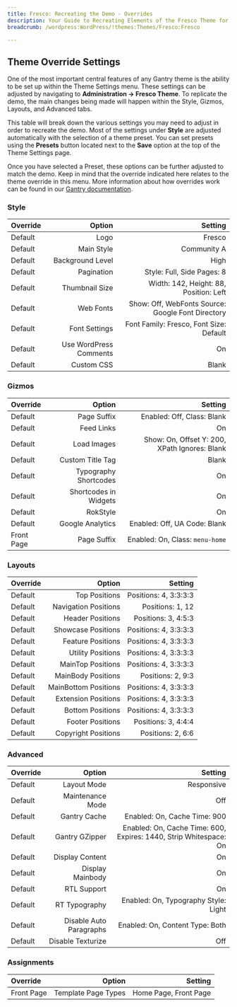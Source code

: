 ```yaml
---
title: Fresco: Recreating the Demo - Overrides
description: Your Guide to Recreating Elements of the Fresco Theme for WordPress
breadcrumb: /wordpress:WordPress/!themes:Themes/Fresco:Fresco

---
```


Theme Override Settings
-----

One of the most important central features of any Gantry theme is the ability to be set up within the Theme Settings menu. These settings can be adjusted by navigating to **Administration -> Fresco Theme**. To replicate the demo, the main changes being made will happen within the Style, Gizmos, Layouts, and Advanced tabs. 

This table will break down the various settings you may need to adjust in order to recreate the demo. Most of the settings under **Style** are adjusted automatically with the selection of a theme preset. You can set presets using the **Presets** button located next to the **Save** option at the top of the Theme Settings page.

Once you have selected a Preset, these options can be further adjusted to match the demo. Keep in mind that the override indicated here relates to the theme override in this menu. More information about how overrides work can be found in our [Gantry documentation][override].

### Style
| Override |                 Option |                                           Setting |  
| :------- | ---------------------: | ------------------------------------------------: |  
| Default  |                   Logo |                                            Fresco |  
| Default  |             Main Style |                                       Community A |  
| Default  |       Background Level |                                              High |  
| Default  |             Pagination |                        Style: Full, Side Pages: 8 |  
| Default  |         Thumbnail Size |              Width: 142, Height: 88, Position: Left  
| Default  |              Web Fonts | Show: Off, WebFonts Source: Google Font Directory |  
| Default  |          Font Settings |           Font Family: Fresco, Font Size: Default |  
| Default  | Use WordPress Comments |                                                On |  
| Default  |             Custom CSS |                                             Blank |  

### Gizmos
| Override   |                Option |                                       Setting |  
| :--------- | --------------------: | --------------------------------------------: |  
| Default    |           Page Suffix |                    Enabled: Off, Class: Blank |  
| Default    |            Feed Links |                                            On |  
| Default    |           Load Images | Show: On, Offset Y: 200, XPath Ignores: Blank |  
| Default    |      Custom Title Tag |                                         Blank |  
| Default    | Typography Shortcodes |                                            On |  
| Default    | Shortcodes in Widgets |                                            On |  
| Default    |              RokStyle |                                            On |  
| Default    |      Google Analytics |                  Enabled: Off, UA Code: Blank |  
| Front Page |           Page Suffix |               Enabled: On, Class: `menu-home` |  

### Layouts
| Override |               Option |               Setting |  
| :------- | -------------------: | --------------------: |  
| Default  |        Top Positions | Positions: 4, 3:3:3:3 |  
| Default  | Navigation Positions |      Positions: 1, 12 |  
| Default  |     Header Positions |   Positions: 3, 4:5:3 |  
| Default  |   Showcase Positions | Positions: 4, 3:3:3:3 |  
| Default  |    Feature Positions | Positions: 4, 3:3:3:3 |  
| Default  |    Utility Positions | Positions: 4, 3:3:3:3 |  
| Default  |    MainTop Positions | Positions: 4, 3:3:3:3 |  
| Default  |   MainBody Positions |     Positions: 2, 9:3 |  
| Default  | MainBottom Positions | Positions: 4, 3:3:3:3 |  
| Default  |  Extension Positions | Positions: 4, 3:3:3:3 |  
| Default  |     Bottom Positions | Positions: 4, 3:3:3:3 |  
| Default  |     Footer Positions |   Positions: 3, 4:4:4 |  
| Default  |  Copyright Positions |     Positions: 2, 6:6 |  

### Advanced
| Override |                  Option |                                                           Setting |  
| :------- | ----------------------: | ----------------------------------------------------------------: |  
| Default  |             Layout Mode |                                                        Responsive |  
| Default  |        Maintenance Mode |                                                               Off |  
| Default  |            Gantry Cache |                                      Enabled: On, Cache Time: 900 |  
| Default  |          Gantry GZipper | Enabled: On, Cache Time: 600, Expires: 1440, Strip Whitespace: On |  
| Default  |         Display Content |                                                                On |  
| Default  |        Display Mainbody |                                                                On |  
| Default  |             RTL Support |                                                                On |  
| Default  |           RT Typography |                              Enabled: On, Typography Style: Light |  
| Default  | Disable Auto Paragraphs |                                   Enabled: On, Content Type: Both |  
| Default  |       Disable Texturize |                                                               Off |  

### Assignments
| Override   |              Option |               Setting |  
| :--------- | ------------------: | --------------------: |  
| Front Page | Template Page Types | Home Page, Front Page |  

[override]: http://gantry-framework.org/documentation/wordpress/configure/